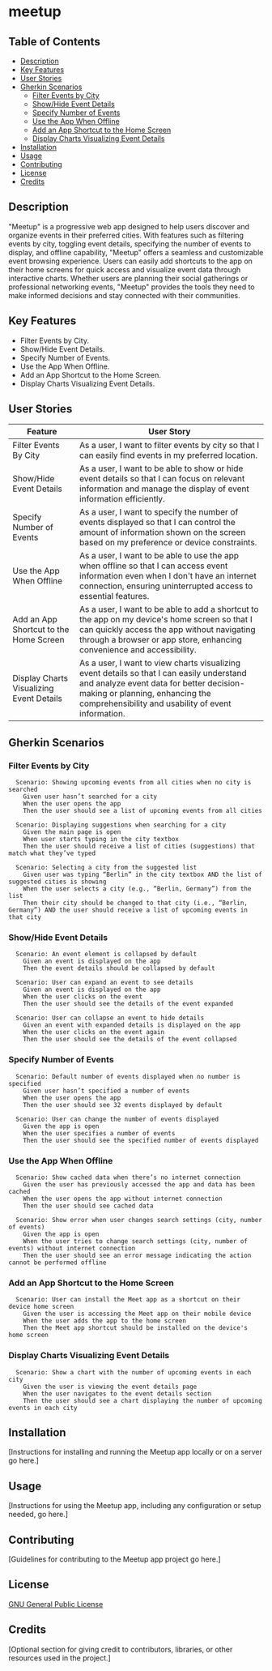 # meetup

## Table of Contents

- [Description](#description)
- [Key Features](#key-features)
- [User Stories](#user-stories)
- [Gherkin Scenarios](#gherkin-scenarios)
  - [Filter Events by City](#filter-events-by-city)
  - [Show/Hide Event Details](#showhide-event-details)
  - [Specify Number of Events](#specify-number-of-events)
  - [Use the App When Offline](#use-the-app-when-offline)
  - [Add an App Shortcut to the Home Screen](#add-an-app-shortcut-to-the-home-screen)
  - [Display Charts Visualizing Event Details](#display-charts-visualizing-event-details)
- [Installation](#installation)
- [Usage](#usage)
- [Contributing](#contributing)
- [License](#license)
- [Credits](#credits)

## Description

"Meetup" is a progressive web app designed to help users discover and organize events in their preferred cities. With features such as filtering events by city, toggling event details, specifying the number of events to display, and offline capability, "Meetup" offers a seamless and customizable event browsing experience. Users can easily add shortcuts to the app on their home screens for quick access and visualize event data through interactive charts. Whether users are planning their social gatherings or professional networking events, "Meetup" provides the tools they need to make informed decisions and stay connected with their communities.

## Key Features

- Filter Events by City.
- Show/Hide Event Details.
- Specify Number of Events.
- Use the App When Offline.
- Add an App Shortcut to the Home Screen.
- Display Charts Visualizing Event Details.

## User Stories

| Feature                               | User Story                                                                                                                                                  |
|---------------------------------------|-------------------------------------------------------------------------------------------------------------------------------------------------------------|
| Filter Events By City                | As a user, I want to filter events by city so that I can easily find events in my preferred location.                                                     |
| Show/Hide Event Details              | As a user, I want to be able to show or hide event details so that I can focus on relevant information and manage the display of event information efficiently. |
| Specify Number of Events             | As a user, I want to specify the number of events displayed so that I can control the amount of information shown on the screen based on my preference or device constraints. |
| Use the App When Offline             | As a user, I want to be able to use the app when offline so that I can access event information even when I don't have an internet connection, ensuring uninterrupted access to essential features. |
| Add an App Shortcut to the Home Screen | As a user, I want to be able to add a shortcut to the app on my device's home screen so that I can quickly access the app without navigating through a browser or app store, enhancing convenience and accessibility. |
| Display Charts Visualizing Event Details | As a user, I want to view charts visualizing event details so that I can easily understand and analyze event data for better decision-making or planning, enhancing the comprehensibility and usability of event information. |


## Gherkin Scenarios

### Filter Events by City
```gherkin
  Scenario: Showing upcoming events from all cities when no city is searched
    Given user hasn’t searched for a city
    When the user opens the app
    Then the user should see a list of upcoming events from all cities

  Scenario: Displaying suggestions when searching for a city
    Given the main page is open
    When user starts typing in the city textbox
    Then the user should receive a list of cities (suggestions) that match what they’ve typed

  Scenario: Selecting a city from the suggested list
    Given user was typing “Berlin” in the city textbox AND the list of suggested cities is showing
    When the user selects a city (e.g., “Berlin, Germany”) from the list
    Then their city should be changed to that city (i.e., “Berlin, Germany”) AND the user should receive a list of upcoming events in that city

```
### Show/Hide Event Details
```gherkin
  Scenario: An event element is collapsed by default
    Given an event is displayed on the app
    Then the event details should be collapsed by default

  Scenario: User can expand an event to see details
    Given an event is displayed on the app
    When the user clicks on the event
    Then the user should see the details of the event expanded

  Scenario: User can collapse an event to hide details
    Given an event with expanded details is displayed on the app
    When the user clicks on the event again
    Then the user should see the details of the event collapsed
```
### Specify Number of Events
```gherkin
  Scenario: Default number of events displayed when no number is specified
    Given user hasn’t specified a number of events
    When the user opens the app
    Then the user should see 32 events displayed by default

  Scenario: User can change the number of events displayed
    Given the app is open
    When the user specifies a number of events
    Then the user should see the specified number of events displayed
```
### Use the App When Offline
```gherkin
  Scenario: Show cached data when there’s no internet connection
    Given the user has previously accessed the app and data has been cached
    When the user opens the app without internet connection
    Then the user should see cached data

  Scenario: Show error when user changes search settings (city, number of events)
    Given the app is open
    When the user tries to change search settings (city, number of events) without internet connection
    Then the user should see an error message indicating the action cannot be performed offline
```
### Add an App Shortcut to the Home Screen
```gherkin
  Scenario: User can install the Meet app as a shortcut on their device home screen
    Given the user is accessing the Meet app on their mobile device
    When the user adds the app to the home screen
    Then the Meet app shortcut should be installed on the device's home screen
```
### Display Charts Visualizing Event Details
```gherkin
  Scenario: Show a chart with the number of upcoming events in each city
    Given the user is viewing the event details page
    When the user navigates to the event details section
    Then the user should see a chart displaying the number of upcoming events in each city
```

## Installation

[Instructions for installing and running the Meetup app locally or on a server go here.]

## Usage

[Instructions for using the Meetup app, including any configuration or setup needed, go here.]

## Contributing

[Guidelines for contributing to the Meetup app project go here.]

## License

[GNU General Public License](LICENSE)

## Credits

[Optional section for giving credit to contributors, libraries, or other resources used in the project.]
